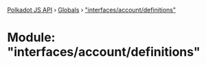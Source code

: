 [Polkadot JS API](../README.md) › [Globals](../globals.md) › ["interfaces/account/definitions"](_interfaces_account_definitions_.md)

# Module: "interfaces/account/definitions"


